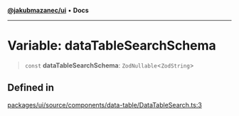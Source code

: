 [**@jakubmazanec/ui**](../README.md) • **Docs**

---

# Variable: dataTableSearchSchema

> `const` **dataTableSearchSchema**: `ZodNullable`\<`ZodString`\>

## Defined in

[packages/ui/source/components/data-table/DataTableSearch.ts:3](https://github.com/jakubmazanec/tools/blob/863f04cbbb9368fd023f0309084819aa9247d808/packages/ui/source/components/data-table/DataTableSearch.ts#L3)
